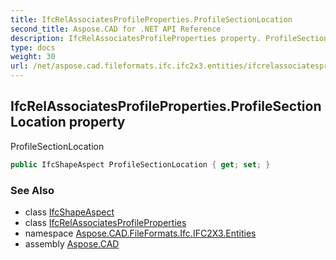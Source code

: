```yaml
---
title: IfcRelAssociatesProfileProperties.ProfileSectionLocation
second_title: Aspose.CAD for .NET API Reference
description: IfcRelAssociatesProfileProperties property. ProfileSectionLocation
type: docs
weight: 30
url: /net/aspose.cad.fileformats.ifc.ifc2x3.entities/ifcrelassociatesprofileproperties/profilesectionlocation/
---
```

## IfcRelAssociatesProfileProperties.ProfileSectionLocation property

ProfileSectionLocation

```csharp
public IfcShapeAspect ProfileSectionLocation { get; set; }
```

### See Also

* class [IfcShapeAspect](../../ifcshapeaspect/)
* class [IfcRelAssociatesProfileProperties](../)
* namespace [Aspose.CAD.FileFormats.Ifc.IFC2X3.Entities](../../ifcrelassociatesprofileproperties/)
* assembly [Aspose.CAD](../../../)


